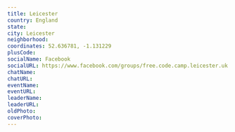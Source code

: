 ```yaml
---
title: Leicester
country: England
state: 
city: Leicester
neighborhood: 
coordinates: 52.636781, -1.131229
plusCode:
socialName: Facebook
socialURL: https://www.facebook.com/groups/free.code.camp.leicester.uk
chatName:
chatURL:
eventName:
eventURL:
leaderName:
leaderURL:
oldPhoto: 
coverPhoto:
---
```

